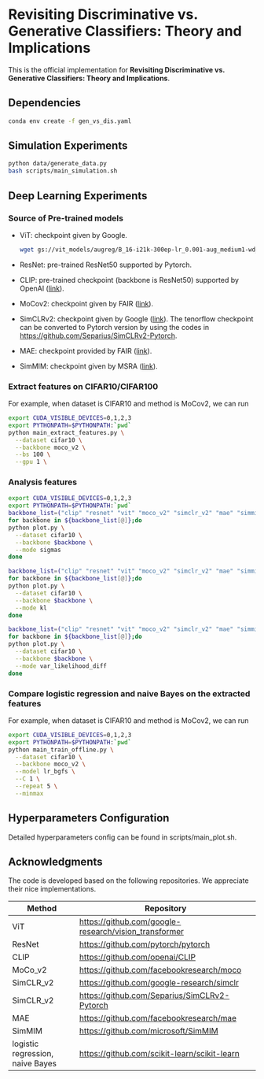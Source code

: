 # Revisiting Discriminative vs. Generative Classifiers: Theory and Implications

This is the official implementation for **Revisiting Discriminative vs. Generative Classifiers: Theory and Implications**.

## Dependencies

```bash
conda env create -f gen_vs_dis.yaml
```

## Simulation Experiments

```bash
python data/generate_data.py
bash scripts/main_simulation.sh
```

## Deep Learning Experiments

### Source of Pre-trained models

* ViT: checkpoint given by Google. 

  ```bash
  wget gs://vit_models/augreg/B_16-i21k-300ep-lr_0.001-aug_medium1-wd_0.1-do_0.0-sd_0.0.npz.
  ```

* ResNet: pre-trained ResNet50 supported by Pytorch.

* CLIP: pre-trained checkpoint (backbone is ResNet50) supported by OpenAI ([link](https://github.com/openai/CLIP)).

* MoCov2: checkpoint given by FAIR ([link](https://dl.fbaipublicfiles.com/moco/moco_checkpoints/moco_v2_800ep/moco_v2_800ep_pretrain.pth.tar)).

* SimCLRv2: checkpoint given by Google ([link](https://console.cloud.google.com/storage/browser/simclr-checkpoints/simclrv2/pretrained/r50_1x_sk1)). The tenorflow checkpoint can be converted to Pytorch version by using the codes in https://github.com/Separius/SimCLRv2-Pytorch.

* MAE: checkpoint provided by FAIR ([link](https://dl.fbaipublicfiles.com/mae/pretrain/mae_pretrain_vit_base.pth)).

* SimMIM: checkpoint given by MSRA ([link](https://drive.google.com/file/d/1dJn6GYkwMIcoP3zqOEyW1_iQfpBi8UOw/view?usp=sharing)).

### Extract features on CIFAR10/CIFAR100

For example, when dataset is CIFAR10 and method is MoCov2, we can run

```bash
export CUDA_VISIBLE_DEVICES=0,1,2,3
export PYTHONPATH=$PYTHONPATH:`pwd`
python main_extract_features.py \
  --dataset cifar10 \
  --backbone moco_v2 \
  --bs 100 \
  --gpu 1 \
```

### Analysis features

```bash
export CUDA_VISIBLE_DEVICES=0,1,2,3
export PYTHONPATH=$PYTHONPATH:`pwd`
backbone_list=("clip" "resnet" "vit" "moco_v2" "simclr_v2" "mae" "simmim")
for backbone in ${backbone_list[@]};do
python plot.py \
  --dataset cifar10 \
  --backbone $backbone \
  --mode sigmas
done

backbone_list=("clip" "resnet" "vit" "moco_v2" "simclr_v2" "mae" "simmim")
for backbone in ${backbone_list[@]};do
python plot.py \
  --dataset cifar10 \
  --backbone $backbone \
  --mode kl
done

backbone_list=("clip" "resnet" "vit" "moco_v2" "simclr_v2" "mae" "simmim")
for backbone in ${backbone_list[@]};do
python plot.py \
  --dataset cifar10 \
  --backbone $backbone \
  --mode var_likelihood_diff
done
```

### Compare logistic regression and naive Bayes on the extracted features

For example, when dataset is CIFAR10 and method is MoCov2, we can run

```bash
export CUDA_VISIBLE_DEVICES=0,1,2,3
export PYTHONPATH=$PYTHONPATH:`pwd`
python main_train_offline.py \
  --dataset cifar10 \
  --backbone moco_v2 \
  --model lr_bgfs \
  --C 1 \
  --repeat 5 \
  --minmax
```

## Hyperparameters Configuration

Detailed hyperparameters config can be found in scripts/main_plot.sh.

## Acknowledgments

The code is developed based on the following repositories. We appreciate their nice implementations.

| Method                           | Repository                                            |
| -------------------------------- | ----------------------------------------------------- |
| ViT                              | https://github.com/google-research/vision_transformer |
| ResNet                           | https://github.com/pytorch/pytorch                    |
| CLIP                             | https://github.com/openai/CLIP                        |
| MoCo_v2                          | https://github.com/facebookresearch/moco              |
| SimCLR_v2                        | https://github.com/google-research/simclr             |
| SimCLR_v2                        | https://github.com/Separius/SimCLRv2-Pytorch          |
| MAE                              | https://github.com/facebookresearch/mae               |
| SimMIM                           | https://github.com/microsoft/SimMIM                   |
| logistic regression, naive Bayes | https://github.com/scikit-learn/scikit-learn          |